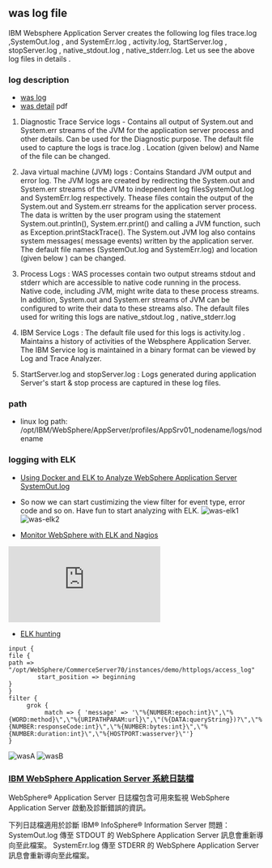 ## was log file 

>
IBM Websphere Application Server creates the following log files trace.log ,SystemOut.log , and SystemErr.log , activity.log, StartServer.log , stopServer.log , native_stdout.log , native_stderr.log. Let us see the above log files in details .

### log description

- [was log](http://websphereprof.blogspot.tw/2013/04/ibm-was-log-files-and-its-path.html)
- [was detail](https://www.ibm.com/developerworks/community/files/basic/anonymous/api/library/d966e390-ef28-4941-9aed-b406e45ffbd3/document/04a2df1d-e99f-4613-8859-f19bdcf9781d/media/WAS_Logfiles.pdf) pdf

1. Diagnostic Trace Service logs - Contains all output of System.out and System.err streams of the JVM for the application server process and other details. Can be used for the Diagnostic purpose. The default file used to capture the logs is trace.log . Location (given below) and Name of the file can be changed.

2. Java virtual machine (JVM) logs : Contains Standard JVM output and error log. The JVM logs are created by redirecting the System.out and System.err streams of the JVM to independent log filesSystemOut.log and SystemErr.log respectively. Thease files contain the output of the System.out and System.err streams for the application server process. The data is written by the user program using the statement System.out.println(), System.err.print() and calling a JVM function, such as Exception.printStackTrace(). The System.out JVM log also contains system messages( message events) written by the application server. The default file names (SystemOut.log and SystemErr.log) and location (given below ) can be changed.

3. Process Logs : WAS processes contain two output streams stdout and stderr which are accessible to native code running in the process. Native code, including JVM, might write data to these process streams. In addition, System.out and System.err streams of JVM can be configured to write their data to these streams also. The default files used for writing this logs are native_stdout.log , native_stderr.log

4. IBM Service Logs : The default file used for this logs is activity.log . Maintains a history of activities of the Websphere Application Server. The IBM Service log is maintained in a binary format can be viewed by Log and Trace Analyzer.

5. StartServer.log and stopServer.log : Logs generated during application Server's start &amp; stop process are captured in these log files.

### path 

- linux log path:  /opt/IBM/WebSphere/AppServer/profiles/AppSrv01_nodename/logs/nodename

### logging with ELK

- [Using Docker and ELK to Analyze WebSphere Application Server SystemOut.log](http://www.stoeps.de/using-docker-to-analyze-websphere-application-server-systemout-log/)

 - So now we can start custimizing the view filter for event type, error code and so on. Have fun to start analyzing with ELK.
![was-elk1](http://www.stoeps.de/wp-content/uploads/2016/05/2016-05-28_16-39-36.png)
![was-elk2](http://www.stoeps.de/wp-content/uploads/2016/05/2016-05-28_16-47-58.png)

- [Monitor WebSphere with ELK and Nagios](https://kbild.ch/2016/08/monitor-websphere-with-elk-and-nagios/)

![charts](https://kbild.ch/wp-content/themes/website/data/php/timthumb.php?src=wp-content/uploads/2016/08/ELK-Nagios-Flow.001.jpg&q=90&w=648)

- [ELK hunting](https://www.linkedin.com/pulse/elk-hunting-charek-chen?forceNoSplash=true)
```
input {
file {
path => "/opt/WebSphere/CommerceServer70/instances/demo/httplogs/access_log"
        start_position => beginning
}
}
filter {
     grok {
          match => { 'message' => '\"%{NUMBER:epoch:int}\",\"%{WORD:method}\",\"%{URIPATHPARAM:url}\",\"(%{DATA:queryString})?\",\"%{NUMBER:responseCode:int}\",\"%{NUMBER:bytes:int}\",\"%{NUMBER:duration:int}\",\"%{HOSTPORT:wasserver}\"'}
}
```

![wasA](https://media.licdn.com/mpr/mpr/shrinknp_800_800/AAEAAQAAAAAAAAVUAAAAJDA0MWI1NzMzLTM2ZjMtNDkzNS04NmVkLWZjODJmZWJlOWU1ZA.jpg)
![wasB](https://media.licdn.com/mpr/mpr/shrinknp_800_800/AAEAAQAAAAAAAAWVAAAAJGUyZDk3YWE5LWUxOGYtNGNiNy05M2M3LTdmZTVhNjhmNGVhMw.jpg)


### [IBM WebSphere Application Server 系統日誌檔](http://www.ibm.com/support/knowledgecenter/zh-tw/SSZJPZ_9.1.0/com.ibm.swg.im.iis.productization.iisinfsv.install.doc/topics/wsadmin_was_log_files.html)

WebSphere® Application Server 日誌檔包含可用來監視 WebSphere Application Server 啟動及診斷錯誤的資訊。

下列日誌檔適用於診斷 IBM® InfoSphere® Information Server 問題：
SystemOut.log
傳至 STDOUT 的 WebSphere Application Server 訊息會重新導向至此檔案。
SystemErr.log
傳至 STDERR 的 WebSphere Application Server 訊息會重新導向至此檔案。


